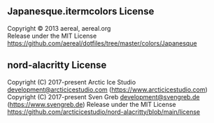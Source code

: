 ## Japanesque.itermcolors License  
Copyright © 2013 aereal, aereal.org  
Release under the MIT License  
https://github.com/aereal/dotfiles/tree/master/colors/Japanesque

## nord-alacritty License
Copyright (C) 2017-present Arctic Ice Studio <development@arcticicestudio.com> (https://www.arcticicestudio.com)  
Copyright (C) 2017-present Sven Greb <development@svengreb.de> (https://www.svengreb.de)
Release under the MIT License
https://github.com/arcticicestudio/nord-alacritty/blob/main/license
